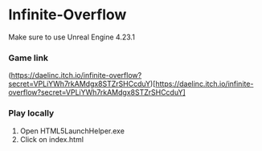 # Infinite-Overflow

Make sure to use Unreal Engine 4.23.1

### Game link
(https://daelinc.itch.io/infinite-overflow?secret=VPLiYWh7rkAMdgx8STZrSHCcduY)[https://daelinc.itch.io/infinite-overflow?secret=VPLiYWh7rkAMdgx8STZrSHCcduY]

### Play locally

1. Open HTML5LaunchHelper.exe
2. Click on index.html

